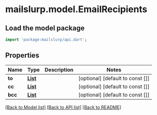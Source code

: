 # mailslurp.model.EmailRecipients

## Load the model package
```dart
import 'package:mailslurp/api.dart';
```

## Properties
Name | Type | Description | Notes
------------ | ------------- | ------------- | -------------
**to** | [**List<Recipient>**](Recipient) |  | [optional] [default to const []]
**cc** | [**List<Recipient>**](Recipient) |  | [optional] [default to const []]
**bcc** | [**List<Recipient>**](Recipient) |  | [optional] [default to const []]

[[Back to Model list]](../README#documentation-for-models) [[Back to API list]](../README#documentation-for-api-endpoints) [[Back to README]](../README)


